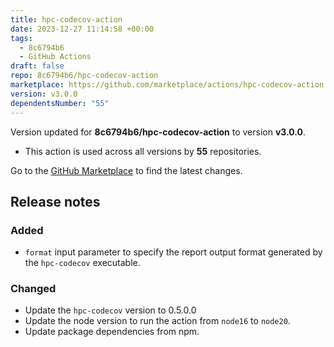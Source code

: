 ```yaml
---
title: hpc-codecov-action
date: 2023-12-27 11:14:58 +00:00
tags:
  - 8c6794b6
  - GitHub Actions
draft: false
repo: 8c6794b6/hpc-codecov-action
marketplace: https://github.com/marketplace/actions/hpc-codecov-action
version: v3.0.0
dependentsNumber: "55"
---
```



Version updated for **8c6794b6/hpc-codecov-action** to version **v3.0.0**.
- This action is used across all versions by **55** repositories.

Go to the [GitHub Marketplace](https://github.com/marketplace/actions/hpc-codecov-action) to find the latest changes.

## Release notes

### Added

- ``format`` input parameter to specify the report output format
  generated by the ``hpc-codecov`` executable.

### Changed

- Update the ``hpc-codecov`` version to 0.5.0.0
- Update the node version to run the action from ``node16`` to ``node20``.
- Update package dependencies from npm.

